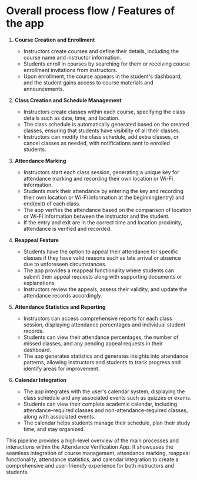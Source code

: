 # Overall process flow / Features of the app
1. **Course Creation and Enrollment**
   - Instructors create courses and define their details, including the course name and instructor information.
   - Students enroll in courses by searching for them or receiving course enrollment invitations from instructors.
   - Upon enrollment, the course appears in the student's dashboard, and the student gains access to course materials and announcements.

2. **Class Creation and Schedule Management**
   - Instructors create classes within each course, specifying the class details such as date, time, and location.
   - The class schedule is automatically generated based on the created classes, ensuring that students have visibility of all their classes.
   - Instructors can modify the class schedule, add extra classes, or cancel classes as needed, with notifications sent to enrolled students.

3. **Attendance Marking**
   - Instructors start each class session, generating a unique key for attendance marking and recording their own location or Wi-Fi information.
   - Students mark their attendance by entering the key and recording their own location or Wi-Fi information at the beginning(entry) and end(exit) of each class.
   - The app verifies the attendance based on the comparison of location or Wi-Fi information between the instructor and the student.
   - If the entry and exit are in the correct time and location proximity, attendance is verified and recorded.

4. **Reappeal Feature**
   - Students have the option to appeal their attendance for specific classes if they have valid reasons such as late arrival or absence due to unforeseen circumstances.
   - The app provides a reappeal functionality where students can submit their appeal requests along with supporting documents or explanations.
   - Instructors review the appeals, assess their validity, and update the attendance records accordingly.

5. **Attendance Statistics and Reporting**
   - Instructors can access comprehensive reports for each class session, displaying attendance percentages and individual student records.
   - Students can view their attendance percentages, the number of missed classes, and any pending appeal requests in their dashboard.
   - The app generates statistics and generates insights into attendance patterns, allowing instructors and students to track progress and identify areas for improvement.

6. **Calendar Integration**
   - The app integrates with the user's calendar system, displaying the class schedule and any associated events such as quizzes or exams.
   - Students can view their complete academic calendar, including attendance-required classes and non-attendance-required classes, along with associated events.
   - The calendar helps students manage their schedule, plan their study time, and stay organized.

This pipeline provides a high-level overview of the main processes and interactions within the Attendance Verification App. It showcases the seamless integration of course management, attendance marking, reappeal functionality, attendance statistics, and calendar integration to create a comprehensive and user-friendly experience for both instructors and students.
